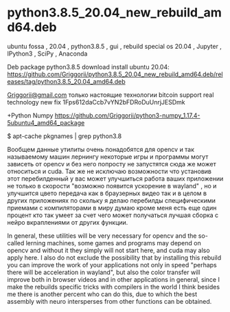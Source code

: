 # python3.8.5_20.04_new_rebuild_amd64.deb
ubuntu fossa , 20.04 , python3.8.5 , gui , rebuild special os 20.04 , Jupyter , IPython3 , SciPy , Anaconda

Deb package python3.8.5 download install ubuntu 20.04: https://github.com/Griggorii/python3.8.5_20.04_new_rebuild_amd64.deb/releases/tag/python3.8.5_20.04_amd64.deb

Griggorii@gmail.com только настоящие технологии bitcoin support real technology new fix 1Fps612daCcb7vYN2bFDRoDuUnrjJESDmk

+Python Numpy https://github.com/Griggorii/python3-numpy_1.17.4-5ubuntu4_amd64_package

$ apt-cache pkgnames | grep python3.8

Вообщем данные утилиты очень понадобятся для opencv и так называемому машин лернингу некоторые игры и программы могут зависеть от opencv и без него попросту не запустятся сюда же может относиться и cuda. Так же не исключаю возможности что установив этот перебилденный у вас может улучшиться работа ваших приложении не только в скорости "возможно появится ускорение в wayland" , но и улучшится цвето передача как в браузерных видео так и в целом в других приложениях по скольку я делаю перебилды специфическими приемами с компиляторами в миру думаю кроме меня есть еще один процент кто так умеет за счет чего может получаться лучшая сборка с нейро вкраплениями от других функции.

In general, these utilities will be very necessary for opencv and the so-called lerning machines, some games and programs may depend on opencv and without it they simply will not start here, and cuda may also apply here. I also do not exclude the possibility that by installing this rebuild you can improve the work of your applications not only in speed "perhaps there will be acceleration in wayland", but also the color transfer will improve both in browser videos and in other applications in general, since I make the rebuilds specific tricks with compilers in the world I think besides me there is another percent who can do this, due to which the best assembly with neuro intersperses from other functions can be obtained.
